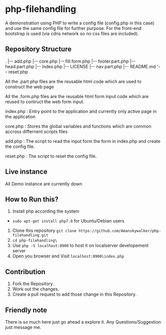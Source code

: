 # php-filehandling

A demonstration using PHP to write a config file (config.php in this case) and use the same config file for further purpose.
For the front-end bootstrap is used (via cdns network so no css files are included).

## Repository Structure
. 
|-- add.php 
|-- core.php 
|-- fill.form.php 
|-- footer.part.php 
|-- head.part.php 
|-- index.php 
|-- LICENSE 
|-- nav.part.php 
|-- README.md 
'-- reset.php

All the .part.php files are the reusable html code which are used to construct the web page

All the .form.php files are the reusable html form input code which are reused to contruct the web form input.

index.php : Entry point to the application and currently only active page in the application

core.php  : Stores the global variables and functions which are common accross differnent scripts files

add.php   : The script to read the input form the form in index.php and create the config file.

reset.php : The script to reset the config file.

## Live instance

All Demo instance are currently down

## How to Run this?

1. Install php according the system
  - `sudo apt-get install php7.0` for Ubuntu/Debian users
1. Clone this repository `git clone https://github.com/Amanskywalker/php-filehandling.git`
1. `cd php-filehandling\`
1. Use `php -S localhost:8900` to host it on localserver developement server
1. Open you browser and Visit `localhost:8900\index.php`

## Contribution

1. Fork the Repository.
1. Work out the changes.
1. Create a pull request to add those change in this Repository.

## Friendly note
  There is so much here just go ahead a explore it. Any Questions/Suggestion just message me.
